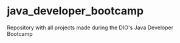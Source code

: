 # java_developer_bootcamp
Repository with all projects made during the DIO's Java Developer Bootcamp
